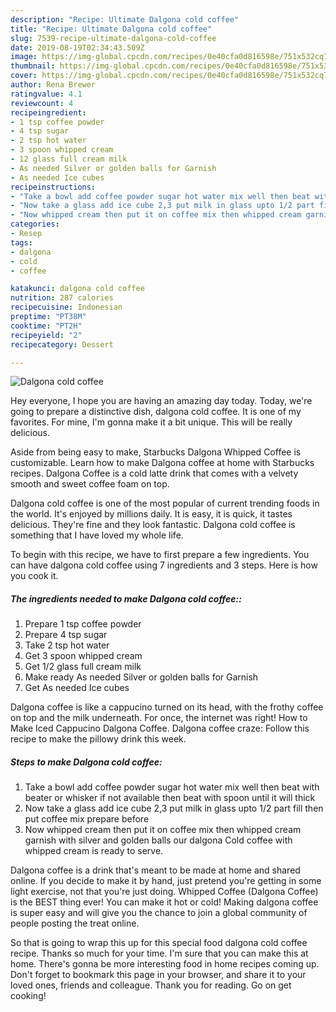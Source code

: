 ```yaml
---
description: "Recipe: Ultimate Dalgona cold coffee"
title: "Recipe: Ultimate Dalgona cold coffee"
slug: 7539-recipe-ultimate-dalgona-cold-coffee
date: 2019-08-19T02:34:43.509Z
image: https://img-global.cpcdn.com/recipes/0e40cfa0d816598e/751x532cq70/dalgona-cold-coffee-recipe-main-photo.jpg
thumbnail: https://img-global.cpcdn.com/recipes/0e40cfa0d816598e/751x532cq70/dalgona-cold-coffee-recipe-main-photo.jpg
cover: https://img-global.cpcdn.com/recipes/0e40cfa0d816598e/751x532cq70/dalgona-cold-coffee-recipe-main-photo.jpg
author: Rena Brewer
ratingvalue: 4.1
reviewcount: 4
recipeingredient:
- 1 tsp coffee powder
- 4 tsp sugar
- 2 tsp hot water
- 3 spoon whipped cream
- 12 glass full cream milk
- As needed Silver or golden balls for Garnish
- As needed Ice cubes
recipeinstructions:
- "Take a bowl add coffee powder sugar hot water mix well then beat with beater or whisker if not available then beat with spoon until it will thick"
- "Now take a glass add ice cube 2,3 put milk in glass upto 1/2 part fill then put coffee mix prepare before"
- "Now whipped cream then put it on coffee mix then whipped cream garnish with silver and golden balls our dalgona Cold coffee with whipped cream is ready to serve."
categories:
- Resep
tags:
- dalgona
- cold
- coffee

katakunci: dalgona cold coffee
nutrition: 287 calories
recipecuisine: Indonesian
preptime: "PT38M"
cooktime: "PT2H"
recipeyield: "2"
recipecategory: Dessert

---
```



![Dalgona cold coffee](https://img-global.cpcdn.com/recipes/0e40cfa0d816598e/751x532cq70/dalgona-cold-coffee-recipe-main-photo.jpg)

Hey everyone, I hope you are having an amazing day today. Today, we're going to prepare a distinctive dish, dalgona cold coffee. It is one of my favorites. For mine, I'm gonna make it a bit unique. This will be really delicious.

Aside from being easy to make, Starbucks Dalgona Whipped Coffee is customizable. Learn how to make Dalgona coffee at home with Starbucks recipes. Dalgona Coffee is a cold latte drink that comes with a velvety smooth and sweet coffee foam on top.

Dalgona cold coffee is one of the most popular of current trending foods in the world. It's enjoyed by millions daily. It is easy, it is quick, it tastes delicious. They're fine and they look fantastic. Dalgona cold coffee is something that I have loved my whole life.


To begin with this recipe, we have to first prepare a few ingredients. You can have dalgona cold coffee using 7 ingredients and 3 steps. Here is how you cook it.

##### The ingredients needed to make Dalgona cold coffee::

1. Prepare 1 tsp coffee powder
1. Prepare 4 tsp sugar
1. Take 2 tsp hot water
1. Get 3 spoon whipped cream
1. Get 1/2 glass full cream milk
1. Make ready As needed Silver or golden balls for Garnish
1. Get As needed Ice cubes


Dalgona coffee is like a cappucino turned on its head, with the frothy coffee on top and the milk underneath. For once, the internet was right! How to Make Iced Cappucino Dalgona Coffee. Dalgona coffee craze: Follow this recipe to make the pillowy drink this week. 

##### Steps to make Dalgona cold coffee:

1. Take a bowl add coffee powder sugar hot water mix well then beat with beater or whisker if not available then beat with spoon until it will thick
1. Now take a glass add ice cube 2,3 put milk in glass upto 1/2 part fill then put coffee mix prepare before
1. Now whipped cream then put it on coffee mix then whipped cream garnish with silver and golden balls our dalgona Cold coffee with whipped cream is ready to serve.


Dalgona coffee is a drink that&#39;s meant to be made at home and shared online. If you decide to make it by hand, just pretend you&#39;re getting in some light exercise, not that you&#39;re just doing. Whipped Coffee (Dalgona Coffee) is the BEST thing ever! You can make it hot or cold! Making dalgona coffee is super easy and will give you the chance to join a global community of people posting the treat online. 

So that is going to wrap this up for this special food dalgona cold coffee recipe. Thanks so much for your time. I'm sure that you can make this at home. There's gonna be more interesting food in home recipes coming up. Don't forget to bookmark this page in your browser, and share it to your loved ones, friends and colleague. Thank you for reading. Go on get cooking!
